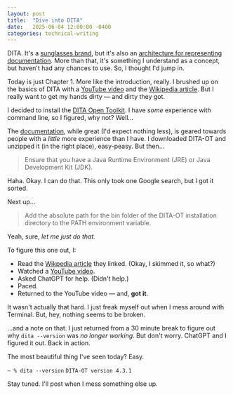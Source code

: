 ```yaml
---
layout: post
title:  "Dive into DITA"
date:   2025-06-04 12:00:00 -0400
categories: technical-writing
---
```

DITA. It's a [sunglasses brand](https://dita.com/), but it's also an [architecture for representing documentation](https://en.wikipedia.org/wiki/Darwin_Information_Typing_Architecture). More than that, it's something I understand as a concept, but haven't had any chances to use. So, I thought I'd jump in.

Today is just Chapter 1. More like the introduction, really. I brushed up on the basics of DITA with a [YouTube video](https://www.youtube.com/watch?v=-Y4qslKhmOY) and the [Wikipedia article](https://en.wikipedia.org/wiki/Darwin_Information_Typing_Architecture). But I really want to get my hands dirty — and dirty they got.

I decided to install the [DITA Open Toolkit](https://www.dita-ot.org/). I have *some* experience with command line, so I figured, why not? Well...

The [documentation](https://www.dita-ot.org/dev/), while great (I'd expect nothing less), is geared towards people with a *little* more experience than I have. I downloaded DITA-OT and unzipped it (in the right place), easy-peasy. But then...

> Ensure that you have a Java Runtime Environment (JRE) or Java Development Kit (JDK).

Haha. Okay. I can do that. This only took one Google search, but I got it sorted.

Next up...

> Add the absolute path for the bin folder of the DITA-OT installation directory to the PATH environment variable.

Yeah, sure, *let me just do that.* 

To figure this one out, I:

- Read the [Wikpedia article](https://en.wikipedia.org/wiki/PATH_(variable)) they linked. (Okay, I skimmed it, so what?)
- Watched a [YouTube video](https://www.youtube.com/watch?v=Ao_Jvk1J5i0).
- Asked ChatGPT for help. (Didn't help.)
- Paced.
- Returned to the YouTube video — and, **got it**.

It wasn't actually that hard. I just freak myself out when I mess around with Terminal. But, hey, nothing seems to be broken.

...and a note on that. I just returned from a 30 minute break to figure out why `dita --version` was *no longer working*. But don't worry. ChatGPT and I figured it out. Back in action.

The most beautiful thing I've seen today? Easy.

`~ % dita --version`
`DITA-OT version 4.3.1`

Stay tuned. I'll post when I mess something else up.